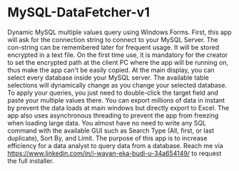 # MySQL-DataFetcher-v1
Dynamic MySQL multiple values query using Windows Forms.
First, this app will ask for the connection string to connect to your MySQL Server.
The con-string can be remembered later for frequent usage.
It will be stored encrypted in a text file.
On the first time use, it is mandatory for the creator to set the encrypted path at the client PC where the app will be running on, thus make the app can't be easily copied.
At the main display, you can select every database inside your MySQL server.
The available table selections will dynamically change as you change your selected database.
To apply your queries, you just need to double-click the target field and paste your multiple values there.
You can export millions of data in instant by prevent the data loads at main windows but directly export to Excel.
The app also uses asynchronous threading to prevent the app from freezing when loading large data.
You almost have no need to write any SQL command with the available GUI such as Search Type (All, first, or last duplicate), Sort By, and Limit.
The purpose of this app is to increase efficiency for a data analyst to query data from a database.
Reach me via https://www.linkedin.com/in/i-wayan-eka-budi-u-34a654149/ to request the full installer.
